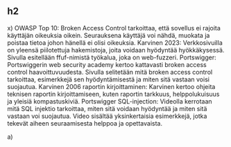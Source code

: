 ## h2

x) 
  OWASP Top 10: Broken Access Control tarkoittaa, että sovellus ei rajoita käyttäjän oikeuksia oikein. Seurauksena käyttäjä voi nähdä, muokata ja poistaa tietoa johon hänellä ei olisi        oikeuksia. 
  Karvinen 2023: Verkkosivuilla on yleensä piilotettuja hakemistoja, joita voidaan hyödyntää hyökkäkysessä. Sivulla esitellään ffuf-nimistä työkalua, joka on web-fuzzeri. 
  Portswigger: Portswiggerin web security academy kertoo kattavasti broken access control haavoittuvuudesta. Sivulla selitetään mitä broken access control tarkoittaa, esimerkkejä sen         hyödyntämisestä ja miten sitä vastaan voisi suojautua. 
  Karvinen 2006 raportin kirjoittaminen: Karvinen kertoo ohjeita teknisen raportin kirjoittamiseen, kuten raportin tarkkuus, helppolukuisuus ja yleisiä kompastuskiviä. 
  Portswigger SQL-injection: Videolla kerrotaan mitä SQL injektio tarkoittaa, miten sitä voidaan hyödyntää ja miten sitä vastaan voi suojautua. Video sisältää yksinkertaisia esimerkkejä,     jotka tekevät aiheen seuraamisesta helppoa ja opettavaista.

a) 

